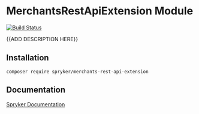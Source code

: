 # MerchantsRestApiExtension Module
[![Build Status](https://travis-ci.org/spryker/merchants-rest-api-extension.svg)](https://travis-ci.org/spryker/merchants-rest-api-extension)

{{ADD DESCRIPTION HERE}}

## Installation

```
composer require spryker/merchants-rest-api-extension
```

## Documentation

[Spryker Documentation](https://documentation.spryker.com/module_guide/overview.htm)
